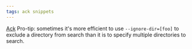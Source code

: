 ```yaml
---
tags: ack snippets
---
```


[Ack](/wiki/Ack) Pro-tip: sometimes it's more efficient to use `--ignore-dir=[foo]` to exclude a directory from search than it is to specify multiple directories to search.

